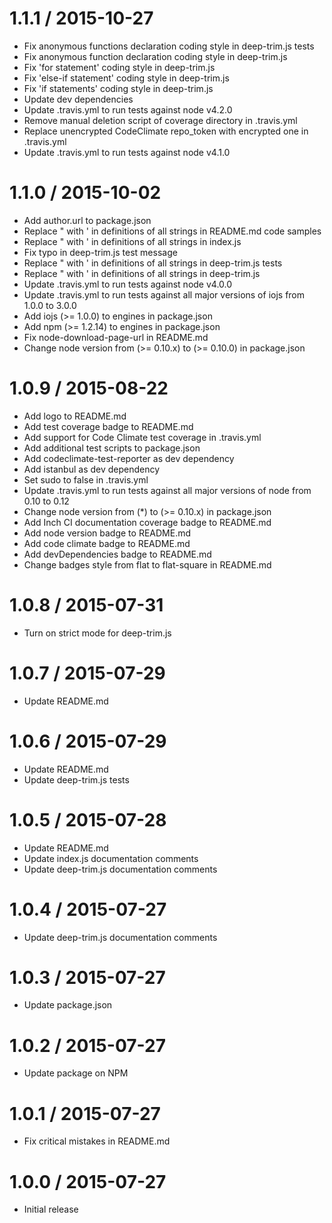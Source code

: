 1.1.1 / 2015-10-27
==================

* Fix anonymous functions declaration coding style in deep-trim.js tests
* Fix anonymous function declaration coding style in deep-trim.js
* Fix 'for statement' coding style in deep-trim.js
* Fix 'else-if statement' coding style in deep-trim.js
* Fix 'if statements' coding style in deep-trim.js
* Update dev dependencies
* Update .travis.yml to run tests against node v4.2.0
* Remove manual deletion script of coverage directory in .travis.yml
* Replace unencrypted CodeClimate repo_token with encrypted one in .travis.yml
* Update .travis.yml to run tests against node v4.1.0

1.1.0 / 2015-10-02
==================

* Add author.url to package.json
* Replace " with ' in definitions of all strings in README.md code samples
* Replace " with ' in definitions of all strings in index.js
* Fix typo in deep-trim.js test message
* Replace " with ' in definitions of all strings in deep-trim.js tests
* Replace " with ' in definitions of all strings in deep-trim.js
* Update .travis.yml to run tests against node v4.0.0
* Update .travis.yml to run tests against all major versions of iojs from 1.0.0 to 3.0.0
* Add iojs (>= 1.0.0) to engines in package.json
* Add npm (>= 1.2.14) to engines in package.json
* Fix node-download-page-url in README.md
* Change node version from (>= 0.10.x) to (>= 0.10.0) in package.json

1.0.9 / 2015-08-22
==================

* Add logo to README.md
* Add test coverage badge to README.md
* Add support for Code Climate test coverage in .travis.yml
* Add additional test scripts to package.json
* Add codeclimate-test-reporter as dev dependency
* Add istanbul as dev dependency
* Set sudo to false in .travis.yml
* Update .travis.yml to run tests against all major versions of node from 0.10 to 0.12
* Change node version from (*) to (>= 0.10.x) in package.json
* Add Inch CI documentation coverage badge to README.md
* Add node version badge to README.md
* Add code climate badge to README.md
* Add devDependencies badge to README.md
* Change badges style from flat to flat-square in README.md

1.0.8 / 2015-07-31
==================

* Turn on strict mode for deep-trim.js

1.0.7 / 2015-07-29
==================

* Update README.md

1.0.6 / 2015-07-29
==================

* Update README.md
* Update deep-trim.js tests

1.0.5 / 2015-07-28
==================

* Update README.md
* Update index.js documentation comments
* Update deep-trim.js documentation comments

1.0.4 / 2015-07-27
==================

* Update deep-trim.js documentation comments

1.0.3 / 2015-07-27
==================

* Update package.json

1.0.2 / 2015-07-27
==================

* Update package on NPM

1.0.1 / 2015-07-27
==================

* Fix critical mistakes in README.md

1.0.0 / 2015-07-27
==================

* Initial release